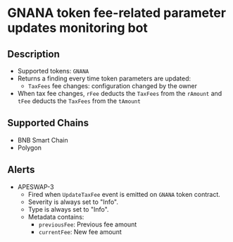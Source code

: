 # GNANA token fee-related parameter updates monitoring bot

## Description

- Supported tokens: `GNANA`
- Returns a finding every time token parameters are updated:
  - `TaxFees` fee changes: configuration changed by the owner
- When tax fee changes, `rFee` deducts the `TaxFees` from the `rAmount` and `tFee` deducts the `TaxFees` from the `tAmount`

## Supported Chains

- BNB Smart Chain
- Polygon

## Alerts

- APESWAP-3
  - Fired when `UpdateTaxFee` event is emitted on `GNANA` token contract.
  - Severity is always set to "Info".
  - Type is always set to "Info".
  - Metadata contains:
    - `previousFee`: Previous fee amount
    - `currentFee`: New fee amount


